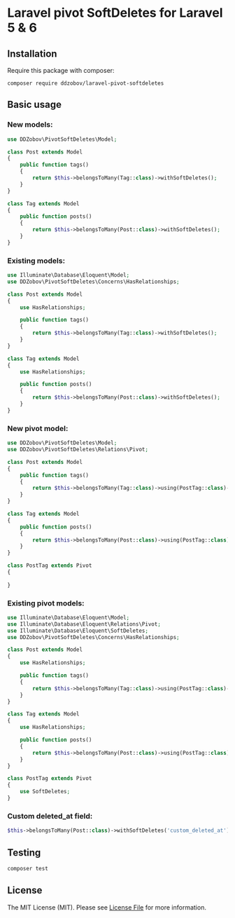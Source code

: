 # Laravel pivot SoftDeletes for Laravel 5 & 6

## Installation

Require this package with composer:
```
composer require ddzobov/laravel-pivot-softdeletes
```

## Basic usage

### New models:

```php
use DDZobov\PivotSoftDeletes\Model;

class Post extends Model
{
    public function tags()
    {
        return $this->belongsToMany(Tag::class)->withSoftDeletes();
    }
}

class Tag extends Model
{
    public function posts()
    {
        return $this->belongsToMany(Post::class)->withSoftDeletes();
    }
}
```

### Existing models:

```php
use Illuminate\Database\Eloquent\Model;
use DDZobov\PivotSoftDeletes\Concerns\HasRelationships;

class Post extends Model
{
    use HasRelationships;

    public function tags()
    {
        return $this->belongsToMany(Tag::class)->withSoftDeletes();
    }
}

class Tag extends Model
{
    use HasRelationships;

    public function posts()
    {
        return $this->belongsToMany(Post::class)->withSoftDeletes();
    }
}
```

### New pivot model:

```php
use DDZobov\PivotSoftDeletes\Model;
use DDZobov\PivotSoftDeletes\Relations\Pivot;

class Post extends Model
{
    public function tags()
    {
        return $this->belongsToMany(Tag::class)->using(PostTag::class)->withSoftDeletes();
    }
}

class Tag extends Model
{
    public function posts()
    {
        return $this->belongsToMany(Post::class)->using(PostTag::class)->withSoftDeletes();
    }
}

class PostTag extends Pivot
{
    
}
```

### Existing pivot models:

```php
use Illuminate\Database\Eloquent\Model;
use Illuminate\Database\Eloquent\Relations\Pivot;
use Illuminate\Database\Eloquent\SoftDeletes;
use DDZobov\PivotSoftDeletes\Concerns\HasRelationships;

class Post extends Model
{
    use HasRelationships;

    public function tags()
    {
        return $this->belongsToMany(Tag::class)->using(PostTag::class)->withSoftDeletes();
    }
}

class Tag extends Model
{
    use HasRelationships;

    public function posts()
    {
        return $this->belongsToMany(Post::class)->using(PostTag::class)->withSoftDeletes();
    }
}

class PostTag extends Pivot
{
    use SoftDeletes;
}
```

### Custom deleted_at field:

```php
$this->belongsToMany(Post::class)->withSoftDeletes('custom_deleted_at');
```

## Testing

```bash
composer test
```

## License

The MIT License (MIT). Please see [License File](LICENSE.md) for more information.
